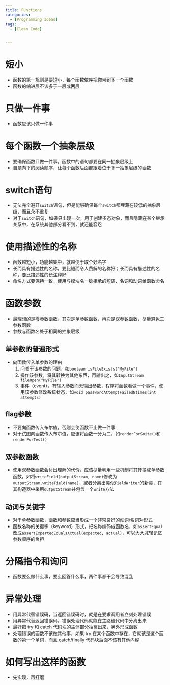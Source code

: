 ```yaml
---
title: Functions
categories:
  - [Programming Ideas]
tags:
  - [Clean Code]


---
```


# 短小

- 函数的第一规则是要短小，每个函数依序把你带到下一个函数
- 函数的缩进层不该多于一层或两层

<!--more-->

# 只做一件事

- 函数应该只做一件事

# 每个函数一个抽象层级

- 要确保函数只做一件事，函数中的语句都要在同一抽象层级上
- 自顶向下的阅读顺序，让每个函数后面都跟着位于下一抽象层级的函数

# switch语句

- 无法完全避开`switch`语句，但是能够确保每个`switch`都埋藏在较低的抽象层级，而且永不重复
- 对于`switch`语句，如果只出现一次，用于创建多态对象，而且隐藏在某个继承关系中，在系统其他部分看不到，就还能容忍

# 使用描述性的名称

- 函数越短小，功能越集中，就越便于取个好名字
- 长而具有描述性的名称，要比短而令人费解的名称好；长而具有描述性的名称，要比描述性的长注释好
- 命名方式要保持一致，使用与模块名一脉相承的短语、名词和动词给函数命名

# 函数参数

- 最理想的是零参数函数，其次是单参数函数，再次是双参数函数，尽量避免三参数函数
- 参数与函数名处于相同的抽象层级

## 单参数的普遍形式

- 向函数传入单参数的理由
    1. 问关于该参数的问题，如`boolean isFileExists("MyFile")`
    2. 操作该参数，将其转换为其他东西，再输出之，如`InputStream fileOpen("MyFile")`
    3. 事件（event），有输入参数而无输出参数，程序将函数看做一个事件，使用该参数修改系统状态，如`void passwordAttemptFailedNtimes(int attempts)`

## flag参数

- 不要向函数传入布尔值，否则会使函数不止做一件事
- 对于试图向函数传入布尔值，应该将函数一分为二，如`renderForSuite()`和`renderForTest()`

## 双参数函数

- 使用双参数函数会付出理解的代价，应该尽量利用一些机制将其转换成单参数函数，如将`writeField(outputStream, name)`修改为`outputStream.writeField(name)`，或者分离出类似`FieldWriter`的新类，在其构造器中采用`outputStream`并包含一个`write`方法

## 动词与关键字

- 对于单参数函数，函数和参数应当形成一个非常良好的动词/名词对形式
- 函数名称的关键字（keyword）形式，把名称编码成函数名，如`assertEqual`改成`assertExpertedEqualsActual(expected, actual)`，可以大大减轻记忆参数顺序的负担

# 分隔指令和询问

- 函数要么做什么事，要么回答什么事，两件事都干会导致混乱

# 异常处理

- 用异常代替错误码，当返回错误码时，就是在要求调用者立刻处理错误
- 用异常代替返回错误码，错误处理代码就能在主路径代码中分离出来
- 最好把 try 和 catch 代码块的主体部分抽离出来，另外形成函数
- 处理错误的函数不该做其他事，如果 try 在某个函数中存在，它就该是这个函数的第一个单词，而且 catch/finally 代码块后面不该有其他内容

# 如何写出这样的函数 

- 先实现，再打磨







































